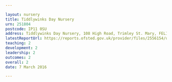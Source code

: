 ```yaml
---

layout: nursery
title: Tiddlywinks Day Nursery
urn: 251804
postcode: IP11 0SU
address: Tiddlywinks Day Nursery, 108 High Road, Trimley St. Mary, FELIXSTOWE, Suffolk, IP11 0SU
latestReportUrl: https://reports.ofsted.gov.uk/provider/files/2556154/urn/251804.pdf
teaching: 2
development: 2
leadership: 2
outcomes: 2
overall: 2
date: 7 March 2016

---
```

